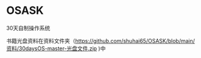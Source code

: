 # OSASK

30天自制操作系统

书籍光盘资料在资料文件夹（https://github.com/shuhai65/OSASK/blob/main/资料/30daysOS-master-光盘文件.zip )中


